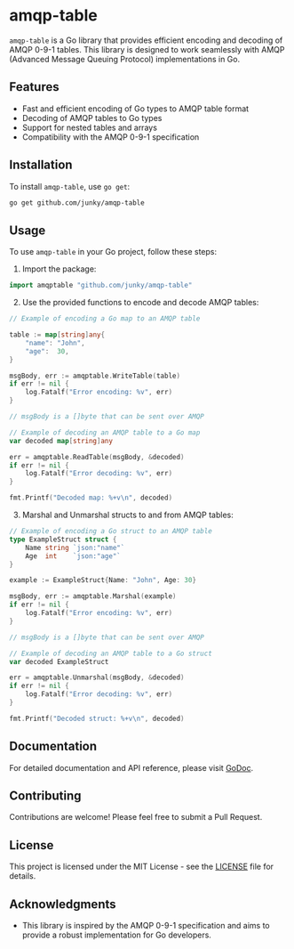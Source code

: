 # amqp-table

`amqp-table` is a Go library that provides efficient encoding and decoding of AMQP 0-9-1 tables. This library is designed to work seamlessly with AMQP (Advanced Message Queuing Protocol) implementations in Go.

## Features

- Fast and efficient encoding of Go types to AMQP table format
- Decoding of AMQP tables to Go types
- Support for nested tables and arrays
- Compatibility with the AMQP 0-9-1 specification

## Installation

To install `amqp-table`, use `go get`:

```bash
go get github.com/junky/amqp-table
```

## Usage

To use `amqp-table` in your Go project, follow these steps:

1. Import the package:

```go
import amqptable "github.com/junky/amqp-table"
```

2. Use the provided functions to encode and decode AMQP tables:

```go
// Example of encoding a Go map to an AMQP table

table := map[string]any{
    "name": "John",
    "age":  30,
}

msgBody, err := amqptable.WriteTable(table)
if err != nil {
    log.Fatalf("Error encoding: %v", err)
}

// msgBody is a []byte that can be sent over AMQP

// Example of decoding an AMQP table to a Go map
var decoded map[string]any

err = amqptable.ReadTable(msgBody, &decoded)
if err != nil {
    log.Fatalf("Error decoding: %v", err)
}

fmt.Printf("Decoded map: %+v\n", decoded)
```

3. Marshal and Unmarshal structs to and from AMQP tables:

```go
// Example of encoding a Go struct to an AMQP table
type ExampleStruct struct {
    Name string `json:"name"`
    Age  int    `json:"age"`
}

example := ExampleStruct{Name: "John", Age: 30}

msgBody, err := amqptable.Marshal(example)
if err != nil {
    log.Fatalf("Error encoding: %v", err)
}

// msgBody is a []byte that can be sent over AMQP

// Example of decoding an AMQP table to a Go struct
var decoded ExampleStruct

err = amqptable.Unmarshal(msgBody, &decoded)
if err != nil {
    log.Fatalf("Error decoding: %v", err)
}

fmt.Printf("Decoded struct: %+v\n", decoded)
```

## Documentation

For detailed documentation and API reference, please visit [GoDoc](https://pkg.go.dev/github.com/junky/amqp-table).

## Contributing

Contributions are welcome! Please feel free to submit a Pull Request.

## License

This project is licensed under the MIT License - see the [LICENSE](LICENSE) file for details.

## Acknowledgments

- This library is inspired by the AMQP 0-9-1 specification and aims to provide a robust implementation for Go developers.
